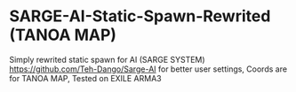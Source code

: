 # SARGE-AI-Static-Spawn-Rewrited (TANOA MAP)

Simply rewrited static spawn for AI (SARGE SYSTEM) 
   https://github.com/Teh-Dango/Sarge-AI
   for better user settings,
   Coords are for TANOA MAP,
   Tested on EXILE ARMA3
